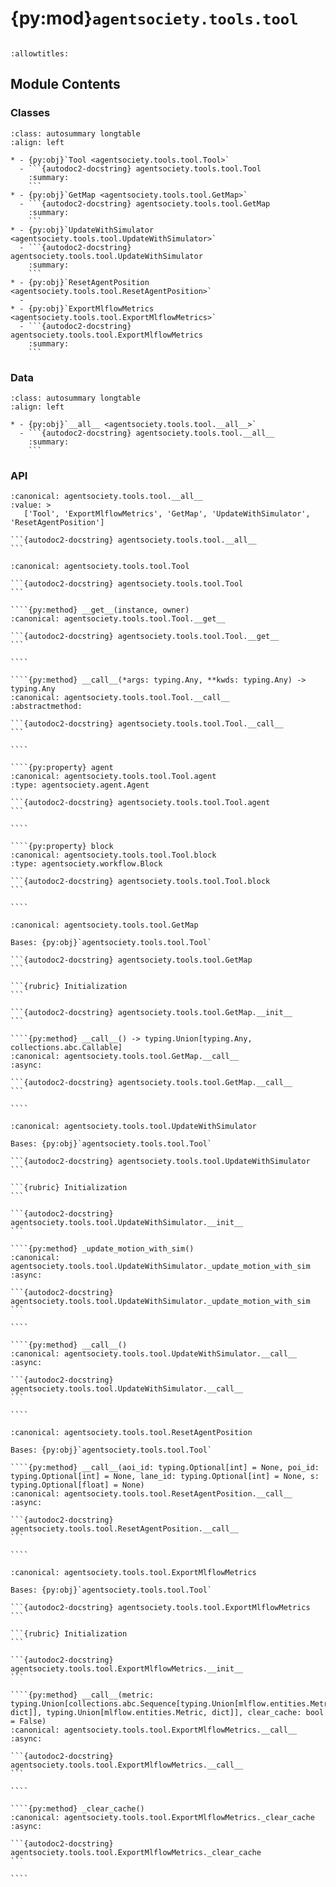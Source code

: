 # {py:mod}`agentsociety.tools.tool`

```{py:module} agentsociety.tools.tool
```

```{autodoc2-docstring} agentsociety.tools.tool
:allowtitles:
```

## Module Contents

### Classes

````{list-table}
:class: autosummary longtable
:align: left

* - {py:obj}`Tool <agentsociety.tools.tool.Tool>`
  - ```{autodoc2-docstring} agentsociety.tools.tool.Tool
    :summary:
    ```
* - {py:obj}`GetMap <agentsociety.tools.tool.GetMap>`
  - ```{autodoc2-docstring} agentsociety.tools.tool.GetMap
    :summary:
    ```
* - {py:obj}`UpdateWithSimulator <agentsociety.tools.tool.UpdateWithSimulator>`
  - ```{autodoc2-docstring} agentsociety.tools.tool.UpdateWithSimulator
    :summary:
    ```
* - {py:obj}`ResetAgentPosition <agentsociety.tools.tool.ResetAgentPosition>`
  -
* - {py:obj}`ExportMlflowMetrics <agentsociety.tools.tool.ExportMlflowMetrics>`
  - ```{autodoc2-docstring} agentsociety.tools.tool.ExportMlflowMetrics
    :summary:
    ```
````

### Data

````{list-table}
:class: autosummary longtable
:align: left

* - {py:obj}`__all__ <agentsociety.tools.tool.__all__>`
  - ```{autodoc2-docstring} agentsociety.tools.tool.__all__
    :summary:
    ```
````

### API

````{py:data} __all__
:canonical: agentsociety.tools.tool.__all__
:value: >
   ['Tool', 'ExportMlflowMetrics', 'GetMap', 'UpdateWithSimulator', 'ResetAgentPosition']

```{autodoc2-docstring} agentsociety.tools.tool.__all__
```

````

`````{py:class} Tool
:canonical: agentsociety.tools.tool.Tool

```{autodoc2-docstring} agentsociety.tools.tool.Tool
```

````{py:method} __get__(instance, owner)
:canonical: agentsociety.tools.tool.Tool.__get__

```{autodoc2-docstring} agentsociety.tools.tool.Tool.__get__
```

````

````{py:method} __call__(*args: typing.Any, **kwds: typing.Any) -> typing.Any
:canonical: agentsociety.tools.tool.Tool.__call__
:abstractmethod:

```{autodoc2-docstring} agentsociety.tools.tool.Tool.__call__
```

````

````{py:property} agent
:canonical: agentsociety.tools.tool.Tool.agent
:type: agentsociety.agent.Agent

```{autodoc2-docstring} agentsociety.tools.tool.Tool.agent
```

````

````{py:property} block
:canonical: agentsociety.tools.tool.Tool.block
:type: agentsociety.workflow.Block

```{autodoc2-docstring} agentsociety.tools.tool.Tool.block
```

````

`````

`````{py:class} GetMap()
:canonical: agentsociety.tools.tool.GetMap

Bases: {py:obj}`agentsociety.tools.tool.Tool`

```{autodoc2-docstring} agentsociety.tools.tool.GetMap
```

```{rubric} Initialization
```

```{autodoc2-docstring} agentsociety.tools.tool.GetMap.__init__
```

````{py:method} __call__() -> typing.Union[typing.Any, collections.abc.Callable]
:canonical: agentsociety.tools.tool.GetMap.__call__
:async:

```{autodoc2-docstring} agentsociety.tools.tool.GetMap.__call__
```

````

`````

`````{py:class} UpdateWithSimulator()
:canonical: agentsociety.tools.tool.UpdateWithSimulator

Bases: {py:obj}`agentsociety.tools.tool.Tool`

```{autodoc2-docstring} agentsociety.tools.tool.UpdateWithSimulator
```

```{rubric} Initialization
```

```{autodoc2-docstring} agentsociety.tools.tool.UpdateWithSimulator.__init__
```

````{py:method} _update_motion_with_sim()
:canonical: agentsociety.tools.tool.UpdateWithSimulator._update_motion_with_sim
:async:

```{autodoc2-docstring} agentsociety.tools.tool.UpdateWithSimulator._update_motion_with_sim
```

````

````{py:method} __call__()
:canonical: agentsociety.tools.tool.UpdateWithSimulator.__call__
:async:

```{autodoc2-docstring} agentsociety.tools.tool.UpdateWithSimulator.__call__
```

````

`````

`````{py:class} ResetAgentPosition()
:canonical: agentsociety.tools.tool.ResetAgentPosition

Bases: {py:obj}`agentsociety.tools.tool.Tool`

````{py:method} __call__(aoi_id: typing.Optional[int] = None, poi_id: typing.Optional[int] = None, lane_id: typing.Optional[int] = None, s: typing.Optional[float] = None)
:canonical: agentsociety.tools.tool.ResetAgentPosition.__call__
:async:

```{autodoc2-docstring} agentsociety.tools.tool.ResetAgentPosition.__call__
```

````

`````

`````{py:class} ExportMlflowMetrics(log_batch_size: int = 100)
:canonical: agentsociety.tools.tool.ExportMlflowMetrics

Bases: {py:obj}`agentsociety.tools.tool.Tool`

```{autodoc2-docstring} agentsociety.tools.tool.ExportMlflowMetrics
```

```{rubric} Initialization
```

```{autodoc2-docstring} agentsociety.tools.tool.ExportMlflowMetrics.__init__
```

````{py:method} __call__(metric: typing.Union[collections.abc.Sequence[typing.Union[mlflow.entities.Metric, dict]], typing.Union[mlflow.entities.Metric, dict]], clear_cache: bool = False)
:canonical: agentsociety.tools.tool.ExportMlflowMetrics.__call__
:async:

```{autodoc2-docstring} agentsociety.tools.tool.ExportMlflowMetrics.__call__
```

````

````{py:method} _clear_cache()
:canonical: agentsociety.tools.tool.ExportMlflowMetrics._clear_cache
:async:

```{autodoc2-docstring} agentsociety.tools.tool.ExportMlflowMetrics._clear_cache
```

````

`````
